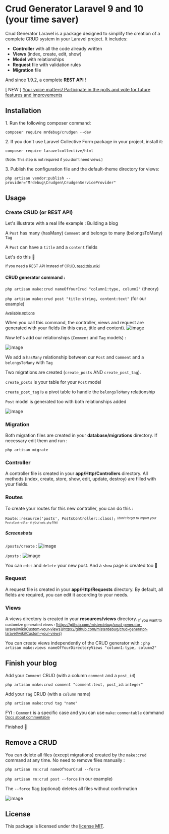 # Crud Generator Laravel 9 and 10 (your time saver)

Crud Generator Laravel is a package designed to simplify the creation of a complete CRUD system in your Laravel project. It includes:

- **Controller** with all the code already written
- **Views** (index, create, edit, show)
- **Model** with relationships
- **Request** file with validation rules
- **Migration** file

And since 1.9.2, a complete **REST API** !

[ NEW ] [Your voice matters! Participate in the polls and vote for future features and improvements](https://github.com/misterdebug/crud-generator-laravel/discussions/categories/polls)


## Installation

1\. Run the following composer command:

``` composer require mrdebug/crudgen --dev ```

2\. If you don't use Laravel Collective Form package in your project, install it:

``` composer require laravelcollective/html ```

<sub>(Note: This step is not required if you don't need views.)</sub>

3\. Publish the configuration file and the default-theme directory for views:

``` php artisan vendor:publish --provider="Mrdebug\Crudgen\CrudgenServiceProvider" ```


## Usage

### Create CRUD (or REST API)

Let's illustrate with a real life example : Building a blog

A `Post` has many (hasMany) `Comment` and belongs to many (belongsToMany) `Tag`

A `Post` can have a `title` and a `content` fields

Let's do this 🙂

<sub>If you need a REST API instead of CRUD, [read this wiki](https://github.com/misterdebug/crud-generator-laravel/wiki/Make-a-complete-REST-API-instead-of-CRUD)</sub>

#### CRUD generator command :

``` php artisan make:crud nameOfYourCrud "column1:type, column2" ``` (theory)

``` php artisan make:crud post "title:string, content:text" ``` (for our example)

<sub>[Available options](https://github.com/misterdebug/crud-generator-laravel/wiki/Available-options-when-you-use-make:crud-command)</sub>

When you call this command, the controller, views and request are generated with your fields (in this case, title and content).
![image](https://user-images.githubusercontent.com/23297600/192172786-1703f7b8-f577-45c1-b0f9-296999827af2.png)

Now let's add our relationships (`Comment` and `Tag` models) :

![image](https://user-images.githubusercontent.com/23297600/192173041-6c71d727-1e29-4edc-9397-bdb07f44a378.png)

We add a `hasMany` relationship between our `Post` and `Comment`
and a `belongsToMany` with `Tag`

Two migrations are created (`create_posts` AND `create_post_tag`).

`create_posts` is your table for your `Post` model

`create_post_tag` is a pivot table to handle the `belongsToMany` relationship

`Post` model is generated too with both relationships added

![image](https://user-images.githubusercontent.com/23297600/192173463-f3e61b41-373a-44a8-870f-fc837968a5c7.png)

### Migration

Both migration files are created in your **database/migrations** directory. If necessary edit them and run :
   
``` php artisan migrate ```

### Controller

A controller file is created in your **app/Http/Controllers** directory. All methods (index, create, store, show, edit, update, destroy) are filled with your fields.

### Routes

To create your routes for this new controller, you can do this :

``` Route::resource('posts', PostsController::class); ``` <sub><sup>(don't forget to import your `PostsController` in your `web.php` file)</sup></sub>

##### Screenshots

`/posts/create` :
![image](https://user-images.githubusercontent.com/23297600/192176702-dc0371f4-5d1b-49e3-a9ea-7352a33187d4.png)


`/posts` :
![image](https://user-images.githubusercontent.com/23297600/192176845-b3722083-90a9-4257-90d1-8a2eb28baa01.png)

You can `edit` and `delete` your new post. And a `show` page is created too 🙂

### Request

A request file is created in your **app/Http/Requests** directory. By default, all fields are required, you can edit it according to your needs.

### Views

A views directory is created in your **resources/views** directory.
<sub>If you want to customize generated views : [https://github.com/misterdebug/crud-generator-laravel/wiki/Custom-your-views](https://github.com/misterdebug/crud-generator-laravel/wiki/Custom-your-views)</sub>

You can create views independently of the CRUD generator with :
``` php artisan make:views nameOfYourDirectoryViews "column1:type, column2" ```

## Finish your blog

Add your `Comment` CRUD (with a column `comment` and a `post_id`)

``` php artisan make:crud comment "comment:text, post_id:integer" ```

Add your `Tag` CRUD (with a `column` name)

``` php artisan make:crud tag "name" ```

FYI : `Comment` is a specific case and you can use `make:commentable` command
<small>[Docs about commentable](https://github.com/misterdebug/crud-generator-laravel/wiki/Add-a-commentable-structure-to-any-model)</small>

Finished 🎉

## Remove a CRUD

You can delete all files (except migrations) created by the `make:crud` command at any time. No need to remove files manually :

``` php artisan rm:crud nameOfYourCrud --force ```

``` php artisan rm:crud post --force ``` (in our example)

The `--force` flag (optional) deletes all files without confirmation

![image](https://user-images.githubusercontent.com/23297600/192183601-a4f8d206-3920-4f8a-8e0d-cf8442894e07.png)


## License

This package is licensed under the [license MIT](http://opensource.org/licenses/MIT).
